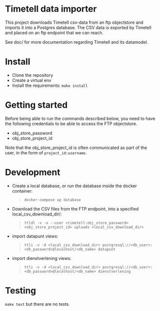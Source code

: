 Timetell data importer
===

This project downloads Timetell csv-data from an ftp objectstore and imports it into a Postgres database.
The CSV data is exported by Timetell and placed on an ftp endpoint that we can reach.

See doc/ for more documentation regarding Timetell and its datamodel.


Install
=======
* Clone the repository
* Create a virtual env
* Install the requirements: `make install`

Getting started
==============
Before being able to run the commands described below, you need to have the following credentials to be able
to access the FTP objectstore.
* obj_store_password
* obj_store_project_id

Note that the obj_store_project_id is often communicated as part of the user, in the form of `project_id:username`.
 

Development
===========
* Create a local database, or run the database inside the docker container:
    > `docker-compose up database`
* Download the CSV files from the FTP endpoint, into a specified local_csv_download_dir/:
    > `ttldl -v -o --user <timetell:obj_store_password> <obj_store_project_id> uploads <local_csv_download_dir>`
* import datapunt views:
    > `ttli -v -d <local_csv_download_dir> postgresql://<db_user>:<db_password>@localhost/<db_name> datapunt`
* import dienstverlening views:
    > `ttli -v -d <local_csv_download_dir> postgresql://<db_user>:<db_password>@localhost/<db_name> dienstverlening`


Testing
=======
`make test` but there are no tests.
